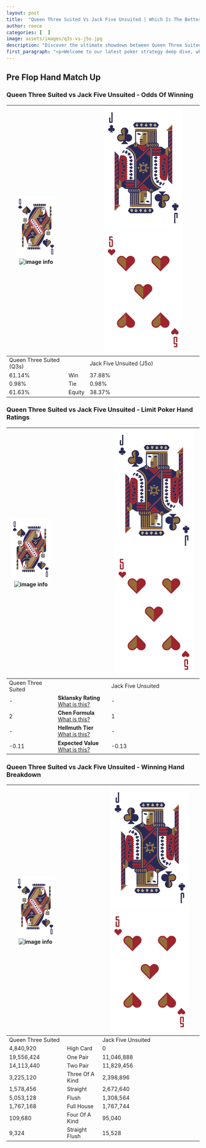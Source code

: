 ```yaml
---
layout: post
title:  "Queen Three Suited Vs Jack Five Unsuited | Which Is The Better Hand In Poker? A Complete Guide"
author: reece
categories: [  ]
image: assets/images/q3s-vs-j5o.jpg
description: "Discover the ultimate showdown between Queen Three Suited and Jack Five Unsuited in poker! Uncover the odds, strategies, and scenarios where one hand triumphs over the other. Get ready to up your poker game with this thrilling analysis."
first_paragraph: "<p>Welcome to our latest poker strategy deep dive, where we're pitting two distinct hands against each other in a high-stakes showdown: Queen Three Suited vs Jack Five Unsuited.</p><p>In the dynamic world of poker, every decision counts, and knowing which hand holds the upper hand is key to your success at the table.</p><p>In this article, we'll dissect these two hands, explore the scenarios where one dominates the other, and equip you with the knowledge to make strategic choices that can tip the odds in your favor.</p><p>Get ready to unravel the intriguing dynamics of these poker hands and elevate your game to new heights.</p>"
---
```




[comment]: # (sp0)

## Pre Flop Hand Match Up

<div class="table hand-ratings" markdown="1"> 



### Queen Three Suited vs Jack Five Unsuited - Odds Of Winning


    
| ![image info](assets/images/hand1/Q.png) ![image info](assets/images/hand1/3s.png) |  | ![image info](assets/images/hand2/J.png) ![image info](assets/images/hand2/5o.png) |
| -------- | -------- | -------- |
| Queen Three Suited (Q3s) |  | Jack Five Unsuited (J5o) |
| 61.14% | Win | 37.88% |
| 0.98% | Tie | 0.98% |
| 61.63% | Equity | 38.37% |




[comment]: # (sp1)



### Queen Three Suited vs Jack Five Unsuited - Limit Poker Hand Ratings


    
| ![image info](assets/images/hand1/Q.png) ![image info](assets/images/hand1/3s.png) |  | ![image info](assets/images/hand2/J.png) ![image info](assets/images/hand2/5o.png) |
| -------- | -------- | -------- |
| Queen Three Suited |  | Jack Five Unsuited |
| - | **Sklansky Rating** [What is this?](/sklansky-rating-explained) | - |
| 2 | **Chen Formula** [What is this?](/chen-formula-explained) | 1 |
| - | **Hellmuth Tier** [What is this?](/Hellmuth-tier-explained) | - |
| -0.11 | **Expected Value** [What is this?](/expected-value-explained) | -0.13 |




[comment]: # (sp2)



### Queen Three Suited vs Jack Five Unsuited - Winning Hand Breakdown


    
| ![image info](assets/images/hand1/Q.png) ![image info](assets/images/hand1/3s.png) |  | ![image info](assets/images/hand2/J.png) ![image info](assets/images/hand2/5o.png) |
| -------- | -------- | -------- |
| Queen Three Suited |  | Jack Five Unsuited |
| 4,840,920 | High Card | 0 |
| 19,556,424 | One Pair | 11,046,888 |
| 14,113,440 | Two Pair | 11,829,456 |
| 3,225,120 | Three Of A Kind | 2,398,896 |
| 1,578,456 | Straight | 2,672,640 |
| 5,053,128 | Flush | 1,308,564 |
| 1,767,168 | Full House | 1,767,744 |
| 109,680 | Four Of A Kind | 95,040 |
| 9,324 | Straight Flush | 15,528 |




[comment]: # (sp3)



</div>

[comment]: # (sp4)



[comment]: # (sp5)

